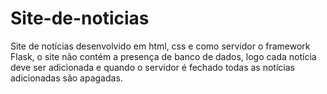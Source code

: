 # Site-de-noticias
Site de notícias desenvolvido em html, css e como servidor o framework Flask, o site não contém a presença de banco de dados, logo cada notícia deve ser adicionada e quando o servidor é fechado todas as notícias adicionadas são apagadas.
